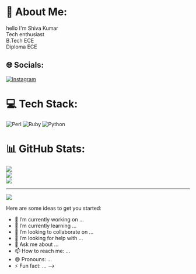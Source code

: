 # 💫 About Me:
hello I'm Shiva Kumar<br> 
Tech enthusiast <br>B.Tech ECE<br>Diploma ECE


## 🌐 Socials:
[![Instagram](https://img.shields.io/badge/Instagram-%23E4405F.svg?logo=Instagram&logoColor=white)](https://instagram.com/avihs_45) 

# 💻 Tech Stack:
![Perl](https://img.shields.io/badge/perl-%2339457E.svg?style=for-the-badge&logo=perl&logoColor=white) ![Ruby](https://img.shields.io/badge/ruby-%23CC342D.svg?style=for-the-badge&logo=ruby&logoColor=white) ![Python](https://img.shields.io/badge/python-3670A0?style=for-the-badge&logo=python&logoColor=ffdd54)
# 📊 GitHub Stats:
![](https://github-readme-stats.vercel.app/api?username=Sivamedaveni&theme=dark&hide_border=false&include_all_commits=false&count_private=false)<br/>
![](https://github-readme-streak-stats.herokuapp.com/?user=Sivamedaveni&theme=dark&hide_border=false)<br/>
![](https://github-readme-stats.vercel.app/api/top-langs/?username=Sivamedaveni&theme=dark&hide_border=false&include_all_commits=false&count_private=false&layout=compact)

---
[![](https://visitcount.itsvg.in/api?id=Sivamedaveni&icon=0&color=0)](https://visitcount.itsvg.in)




Here are some ideas to get you started:

- 🔭 I’m currently working on ...
- 🌱 I’m currently learning ...
- 👯 I’m looking to collaborate on ...
- 🤔 I’m looking for help with ...
- 💬 Ask me about ...
- 📫 How to reach me: ...
- 😄 Pronouns: ...
- ⚡ Fun fact: ...
-->
